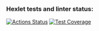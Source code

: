 ### Hexlet tests and linter status:
[![Actions Status](https://github.com/Molotov-Eugene/frontend-project-11/workflows/hexlet-check/badge.svg)](https://github.com/Molotov-Eugene/frontend-project-11/actions)
[![Test Coverage](https://api.codeclimate.com/v1/badges/2225b199a65bed0056df/test_coverage)](https://codeclimate.com/github/Molotov-Eugene/frontend-project-11/test_coverage)